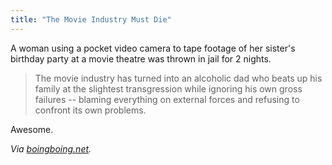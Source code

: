 ```yaml
---
title: "The Movie Industry Must Die"
---
```

<p>A woman using a pocket video camera to tape footage of her sister's birthday party at a movie theatre was thrown in jail for 2 nights.</p>
<blockquote><p>The movie industry has turned into an alcoholic dad who beats up his family at the slightest transgression while ignoring his own gross failures -- blaming everything on external forces and refusing to confront its own problems.</p></blockquote>
<p>Awesome.</p>
<p><em>Via <a href="https://www.boingboing.net/2009/12/04/woman-jailed-charged.html">boingboing.net</a>.</em></p>
